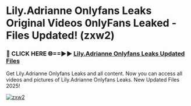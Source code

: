 # Lily.Adrianne Onlyfans Leaks Original Videos 0nlyFans Leaked - Files Updated! (zxw2)

<h3>🔴 CLICK HERE 🌐==►► <a href="https://tinyurl.com/x26r9saj" rel="nofollow">Lily.Adrianne Onlyfans Leaks Updated Files</a></h3>

Get Lily.Adrianne Onlyfans Leaks and all content. Now you can access all videos and pictures of Lily.Adrianne Onlyfans Leaks. New Updated Files 2025!

[![zxw2](https://i.imgur.com/LkgZPqh.gif)](https://tinyurl.com/x26r9saj)
